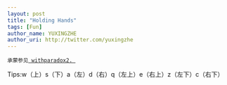 ```yaml
---
layout: post
title: "Holding Hands"
tags: [Fun]
author_name: YUXINGZHE
author_uri: http://twitter.com/yuxingzhe
---
```


<pre><code>承蒙参见<a href="http://www.withparadox2.com/archives/134"> withparadox2. </a></code></pre>

Tips:w（上）s（下）a（左）d（右）q（左上）e（右上）z（左下）c（右下）

<div style="position: relative; width: 525px; height: 525px; margin-left: 240px; margin-right: 240px;"><canvas id="canvas" style="width: 525px; height: 525px; position: absolute; left: 0px; top: 0px; z-index: -1;"></canvas>
<canvas id="canvasB" style="width: 525px; height: 525px; position: absolute; left: 0px; top: 0px; z-index: -2;"></canvas></div>

<script type="text/javascript" src="http://yuxingzhe.github.com/javascripts/ex.js"></script>

